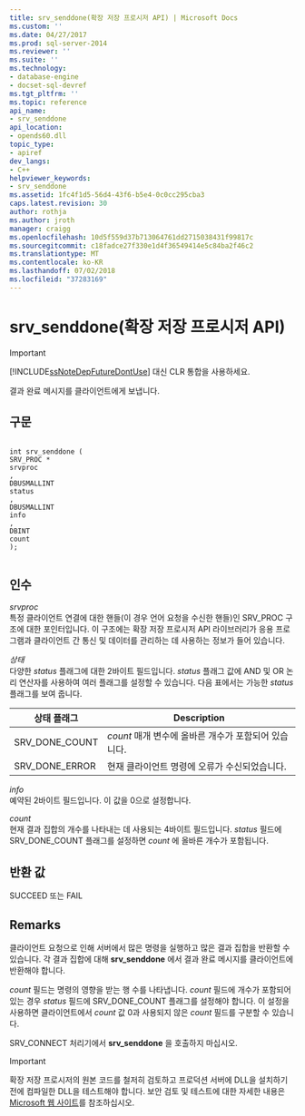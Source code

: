 ```yaml
---
title: srv_senddone(확장 저장 프로시저 API) | Microsoft Docs
ms.custom: ''
ms.date: 04/27/2017
ms.prod: sql-server-2014
ms.reviewer: ''
ms.suite: ''
ms.technology:
- database-engine
- docset-sql-devref
ms.tgt_pltfrm: ''
ms.topic: reference
api_name:
- srv_senddone
api_location:
- opends60.dll
topic_type:
- apiref
dev_langs:
- C++
helpviewer_keywords:
- srv_senddone
ms.assetid: 1fc4f1d5-56d4-43f6-b5e4-0c0cc295cba3
caps.latest.revision: 30
author: rothja
ms.author: jroth
manager: craigg
ms.openlocfilehash: 10d5f559d37b713064761dd2715038431f99817c
ms.sourcegitcommit: c18fadce27f330e1d4f36549414e5c84ba2f46c2
ms.translationtype: MT
ms.contentlocale: ko-KR
ms.lasthandoff: 07/02/2018
ms.locfileid: "37283169"
---
```

# <a name="srvsenddone-extended-stored-procedure-api"></a>srv_senddone(확장 저장 프로시저 API)
    
> [!IMPORTANT]  
>  [!INCLUDE[ssNoteDepFutureDontUse](../../includes/ssnotedepfuturedontuse-md.md)] 대신 CLR 통합을 사용하세요.  
  
 결과 완료 메시지를 클라이언트에게 보냅니다.  
  
## <a name="syntax"></a>구문  
  
```  
  
int srv_senddone (  
SRV_PROC *  
srvproc  
,  
DBUSMALLINT   
status  
,  
DBUSMALLINT  
info  
,  
DBINT  
count   
);  
  
```  
  
## <a name="arguments"></a>인수  
 *srvproc*  
 특정 클라이언트 연결에 대한 핸들(이 경우 언어 요청을 수신한 핸들)인 SRV_PROC 구조에 대한 포인터입니다. 이 구조에는 확장 저장 프로시저 API 라이브러리가 응용 프로그램과 클라이언트 간 통신 및 데이터를 관리하는 데 사용하는 정보가 들어 있습니다.  
  
 *상태*  
 다양한 *status* 플래그에 대한 2바이트 필드입니다. *status* 플래그 값에 AND 및 OR 논리 연산자를 사용하여 여러 플래그를 설정할 수 있습니다. 다음 표에서는 가능한 *status* 플래그를 보여 줍니다.  
  
|상태 플래그|Description|  
|-----------------|-----------------|  
|SRV_DONE_COUNT|*count* 매개 변수에 올바른 개수가 포함되어 있습니다.|  
|SRV_DONE_ERROR|현재 클라이언트 명령에 오류가 수신되었습니다.|  
  
 *info*  
 예약된 2바이트 필드입니다. 이 값을 0으로 설정합니다.  
  
 *count*  
 현재 결과 집합의 개수를 나타내는 데 사용되는 4바이트 필드입니다. *status* 필드에 SRV_DONE_COUNT 플래그를 설정하면 *count* 에 올바른 개수가 포함됩니다.  
  
## <a name="returns"></a>반환 값  
 SUCCEED 또는 FAIL  
  
## <a name="remarks"></a>Remarks  
 클라이언트 요청으로 인해 서버에서 많은 명령을 실행하고 많은 결과 집합을 반환할 수 있습니다. 각 결과 집합에 대해 **srv_senddone** 에서 결과 완료 메시지를 클라이언트에 반환해야 합니다.  
  
 *count* 필드는 명령의 영향을 받는 행 수를 나타냅니다. *count* 필드에 개수가 포함되어 있는 경우 *status* 필드에 SRV_DONE_COUNT 플래그를 설정해야 합니다. 이 설정을 사용하면 클라이언트에서 *count* 값 0과 사용되지 않은 *count* 필드를 구분할 수 있습니다.  
  
 SRV_CONNECT 처리기에서 **srv_senddone** 을 호출하지 마십시오.  
  
> [!IMPORTANT]  
>  확장 저장 프로시저의 원본 코드를 철저히 검토하고 프로덕션 서버에 DLL을 설치하기 전에 컴파일한 DLL을 테스트해야 합니다. 보안 검토 및 테스트에 대한 자세한 내용은 [Microsoft 웹 사이트](http://go.microsoft.com/fwlink/?LinkID=54761&amp;clcid=0x409http://msdn.microsoft.com/security/)를 참조하십시오.  
  
  
